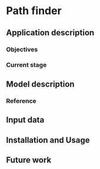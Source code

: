 # Path finder

## Application description
### Objectives
### Current stage

## Model description
### Reference

## Input data

## Installation and Usage

## Future work
